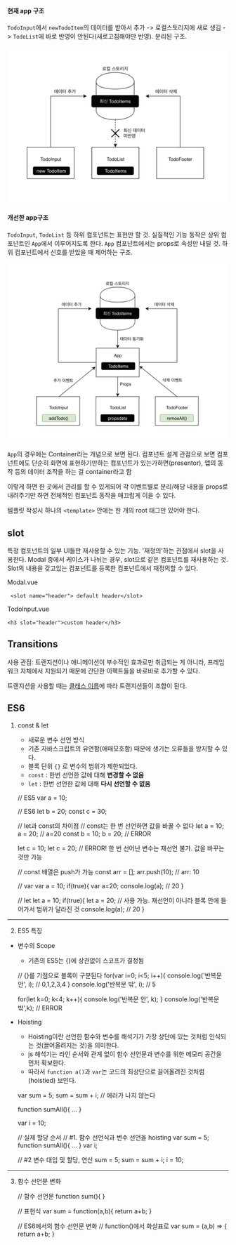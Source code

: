 #### 현재 app 구조

`TodoInput`에서 `newTodoItem`의 데이터를 받아서 추가 -> 로컬스토리지에 새로 생김 -> `TodoList`에 바로 반영이 안된다(새로고침해야만 반영). 분리된 구조.

![before](./img/todo-before.png )


#### 개선한 app구조
`TodoInput`, `TodoList` 등 하위 컴포넌트는 표현만 할 것. 실질적인 기능 동작은 상위 컴포넌트인 `App`에서 이루어지도록 한다. `App` 컴포넌트에서는 props로 속성만 내릴 것.
하위 컴포넌트에서 신호를 받았을 때 제어하는 구조.

![after](./img/todo-after.png )

`App`의 경우에는 Container라는 개념으로 보면 된다.
컴포넌트 설계 관점으로 보면 컴포넌트에도 
단순히 화면에 표현하기만하는 컴포넌트가 있는가하면(presentor),
앱의 동작 등의 데이터 조작을 하는 걸 container라고 함

이렇게 하면 한 곳에서 관리를 할 수 있게되어 각 이벤트별로 분리/해당 내용을 props로 내려주기만 하면 전체적인 컴포넌트 동작을 매끄럽게 이을 수 있다.


템플릿 작성시 하나의 ```<template>``` 안에는 한 개의 root 태그만 있어야 한다. 

## slot 
특정 컴포넌트의 일부 UI들만 재사용할 수 있는 기능. '재정의'하는 관점에서 slot을 사용한다. 
Modal 중에서 케이스가 나뉘는 경우, slot으로 같은 컴포넌트를 재사용하는 것.
Slot의 내용을 갖고있는 컴포넌트를 등록한 컴포넌트에서 재정의할 수 있다.

Modal.vue

     <slot name="header"> default header</slot>

TodoInput.vue

    <h3 slot="header">custom header</h3>


## Transitions

사용 관점: 트랜지션이나 애니메이션이 부수적인 효과로만 취급되는 게 아니라, 프레임워크 자체에서 지원되기 때문에 간단한 이펙트들을 바로바로 추가할 수 있다. 

트랜지션을 사용할 때는 [클래스 이름](https://vuejs.org/v2/guide/transitions.html#Transition-Classes)에 따라 트랜지션들이 조합이 된다. 



## ES6
1. const & let
  	- 새로운 변수 선언 방식
  	- 기존 자바스크립트의 유연함(애매모호함) 때문에 생기는 오류들을 방지할 수 있다.
  	- 블록 단위 ```{}``` 로 변수의 범위가 제한되었다.
  	- ```const``` : 한번 선언한 값에 대해 **변경할 수 없음**
  	- ```let``` : 한번 선언한 값에 대해 **다시 선언할 수 없음**
  

    
    // ES5
    var a = 10;
    
    // ES6
    let b = 20;
    const c = 30;
    
    // let과 const의 차이점
    // const는 한 번 선언하면 값을 바꿀 수 없다
    let a = 10;
    a = 20;   // a=20
    const b = 10;
    b = 20;   // ERROR
    
    let c = 10;
    let c = 20;   // ERROR! 한 번 선어난 변수는 재선언 불가. 값을 바꾸는 것만 가능
    
    // const 배열은 push가 가능
    const arr = [];
    arr.push(10);   // arr: 10
    
    
    // var
    var a = 10;
    if(true){
		var a=20;
		console.log(a);   // 20
    }
    
    // let
    let a = 10;
    if(true){
    	let a = 20;      // 사용 가능. 재선언이 아니라 블록 안에 들어가서 범위가 달라진 것
        console.log(a);  // 20
    }
    
  
---
 2. ES5 특징
 * 변수의 Scope
	* 기존의 ES5는 {}에 상관없이 스코프가 결정됨
    
    
    // {}를 기점으로 블록이 구분된다
    for(var i=0; i<5; i++){
        console.log('반복문 안', i);  // 0,1,2,3,4
    }
    console.log('반복문 밖', i);   // 5
    
    for(let k=0; k<4; k++){
        console.log('반복문 안', k);
    }
    console.log('반복문 밖',k);    // ERROR


* Hoisting
	* Hoisting이란 선언한 함수와 변수를 해석기가 가장 상단에 있는 것처럼 인식되는 것(끌어올려지는 것)을 의미한다.
	* js 해석기는 라인 순서와 관계 없이 함수 선언문과 변수를 위한 메모리 공간을 먼저 확보한다.
	* 따라서 ```function a()```과 ```var```는 코드의 최상단으로 끌어올려진 것처럼(hoistied) 보인다.


    var sum = 5;
    sum = sum + i;    // 에러가 나지 않는다
    
    function sumAll(){
        ...
    }
    
    var i = 10;
    
    
    // 실제 할당 순서
    // #1. 함수 선언식과 변수 선언을 hoisting
    var sum = 5;
    function sumAll(){
        ...
    }
    var i;
    
    // #2 변수 대입 및 할당, 연산
    sum = 5;
    sum = sum + i;
    i = 10;


----
3. 함수 선언문 변화

    
    // 함수 선언문
    function sum(){
    }
    
    // 표현식
    var sum = function(a,b){
        return a+b;
    }
    
    // ES6에서의 함수 선언문 변화
    // function()에서 화살표로
    var sum = (a,b) => {
        return a+b;
    }
